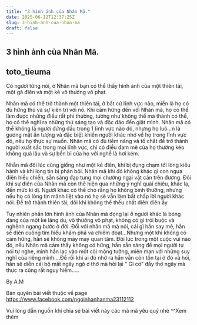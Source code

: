 ```yaml
---
title: "3 hình ảnh của Nhân Mã."
date: 2025-06-12T12:37:25Z
slug: 3-hinh-anh-cua-nhan-ma
draft: false
---
```


## 3 hình ảnh của Nhân Mã.

## toto_tieuma

Có người từng nói, ở Nhân mã bạn có thể thấy hình ảnh của một thiên tài, một gã điên và một kẻ vô thưởng vô phạt.

Nhân mã có thể trở thành một thiên tài, ở bất cứ lĩnh vực nào, miễn là họ có đủ hứng thú và sự kiên trì với nó. Khi cảm hứng đến với Nhân mã, họ có thể làm được những điều rất phi thường, tưởng như không thể mà thành có thể, họ có thể nghĩ ra những thứ sáng tạo và độc đáo đến giật mình. Nhân mã có thể không là người đứng đầu trong 1 lĩnh vực nào đó, nhưng họ luô...n là gương mặt ấn tượng và đặc biệt khiến người khác nhớ về họ trong lĩnh vực đó, nếu họ thực sự muốn. Nhân mã có đủ tiềm năng và tố chất để trở thành người xuất sắc trong mọi lĩnh vực, chỉ có điều đam mê của họ thường kéo không quá lâu và sự bền bỉ của họ với nghề là hơi kém. 

Nhẫn mã đôi lúc cũng giống như một kẻ điên, khi bị đụng chạm tới lòng kiêu hãnh và khi lòng tin bị phản bội. Nhân mã khi đó không khác gì con ngựa điên hiếu chiến, sẵn sàng đạp tung mọi chướng ngại vật cản trên đường. Đôi khi sự điên của Nhân mã còn thể hiện qua những ý nghĩ quái chiêu, khác lạ, đến mức kì dị. Người khác có thể cho rằng họ không bình thường, nhưng nếu họ có lòng tin mãnh liệt vào nó họ sẽ vẫn làm bất chấp lời người khác nói. Để trở thành thiên tài, đôi khi không thể thếu chất điên điên ấy

Tuy nhiên phần lớn hình ảnh của Nhân mã đọng lại ở người khác là bóng dáng của một kẻ lãng du, vô thưởng vô phạt, không có gì trói buộc và nghênh ngang bước ở đời. Đối với nhân mã mà nói, cái gì hắn say mê, hắn sẽ điên cuồng tìm hiểu khám phá và chiếm đoạt...Nhưng một khi không có cảm hứng, hắn sẽ không mảy may quan tâm. Đôi lúc trong một cuộc vui nào đó, nếu Nhân mã cảm thấy không có hứng, hắn sẵn sàng để mọi người tự nói tự nghe, mình hắn lạc vào một cõi mộng tưởng, miên man với những suy nghĩ của riêng mình....Để rồi khi ai đó nhớ ra hắn vẫn còn tồn tại ở đó và hỏi, hắn sẽ diễn cái bộ mặt ngây ngô ơ thờ mà hỏi lại " Gì cơ" đầy thơ ngây mà thực ra cũng rất nguy hiểm.....

By A.M

Bản quyền bài viết thuộc về page
https://www.facebook.com/ngoinhanhanma23112112

Vui lòng dẫn nguồn khi chia sẻ bài viết này các mã mã yêu quý nhé ^^Xem thêm
